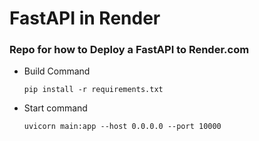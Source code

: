 # FastAPI in Render

### Repo for how to Deploy a FastAPI to Render.com

-   Build Command

    `pip install -r requirements.txt`

-   Start command

    `uvicorn main:app --host 0.0.0.0 --port 10000`
